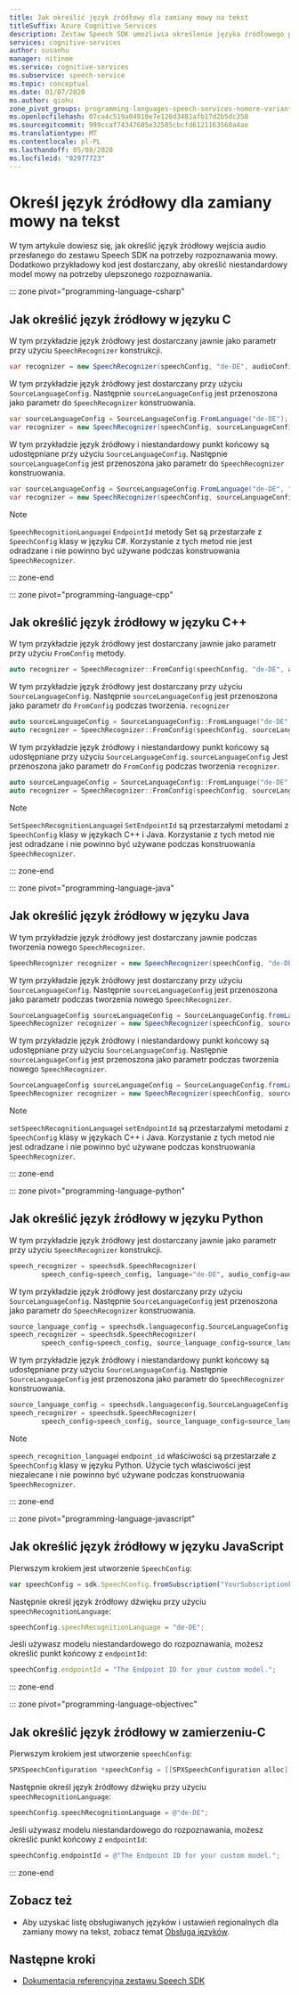 ```yaml
---
title: Jak określić język źródłowy dla zamiany mowy na tekst
titleSuffix: Azure Cognitive Services
description: Zestaw Speech SDK umożliwia określenie języka źródłowego podczas konwertowania mowy na tekst. W tym artykule opisano sposób korzystania z metod FromConfig i SourceLanguageConfig w celu umożliwienia usłudze mowy znajomości języka źródłowego i dostarczania niestandardowego obiektu docelowego modelu.
services: cognitive-services
author: susanhu
manager: nitinme
ms.service: cognitive-services
ms.subservice: speech-service
ms.topic: conceptual
ms.date: 01/07/2020
ms.author: qiohu
zone_pivot_groups: programming-languages-speech-services-nomore-variant
ms.openlocfilehash: 07ca4c519a04910e7e126d3481afb17d2b5dc350
ms.sourcegitcommit: 999ccaf74347605e32505cbcfd6121163560a4ae
ms.translationtype: MT
ms.contentlocale: pl-PL
ms.lasthandoff: 05/08/2020
ms.locfileid: "82977723"
---
```

# <a name="specify-source-language-for-speech-to-text"></a>Określ język źródłowy dla zamiany mowy na tekst

W tym artykule dowiesz się, jak określić język źródłowy wejścia audio przesłanego do zestawu Speech SDK na potrzeby rozpoznawania mowy. Dodatkowo przykładowy kod jest dostarczany, aby określić niestandardowy model mowy na potrzeby ulepszonego rozpoznawania.

::: zone pivot="programming-language-csharp"

## <a name="how-to-specify-source-language-in-c"></a>Jak określić język źródłowy w języku C #

W tym przykładzie język źródłowy jest dostarczany jawnie jako parametr przy użyciu `SpeechRecognizer` konstrukcji.

```csharp
var recognizer = new SpeechRecognizer(speechConfig, "de-DE", audioConfig);
```

W tym przykładzie język źródłowy jest dostarczany przy użyciu `SourceLanguageConfig`. Następnie `sourceLanguageConfig` jest przenoszona jako parametr do `SpeechRecognizer` konstruowania.

```csharp
var sourceLanguageConfig = SourceLanguageConfig.FromLanguage("de-DE");
var recognizer = new SpeechRecognizer(speechConfig, sourceLanguageConfig, audioConfig);
```

W tym przykładzie język źródłowy i niestandardowy punkt końcowy są udostępniane przy użyciu `SourceLanguageConfig`. Następnie `sourceLanguageConfig` jest przenoszona jako parametr do `SpeechRecognizer` konstruowania.

```csharp
var sourceLanguageConfig = SourceLanguageConfig.FromLanguage("de-DE", "The Endpoint ID for your custom model.");
var recognizer = new SpeechRecognizer(speechConfig, sourceLanguageConfig, audioConfig);
```

>[!Note]
> `SpeechRecognitionLanguage`i `EndpointId` metody Set są przestarzałe z `SpeechConfig` klasy w języku C#. Korzystanie z tych metod nie jest odradzane i nie powinno być używane podczas konstruowania `SpeechRecognizer`.

::: zone-end

::: zone pivot="programming-language-cpp"


## <a name="how-to-specify-source-language-in-c"></a>Jak określić język źródłowy w języku C++

W tym przykładzie język źródłowy jest dostarczany jawnie jako parametr przy użyciu `FromConfig` metody.

```C++
auto recognizer = SpeechRecognizer::FromConfig(speechConfig, "de-DE", audioConfig);
```

W tym przykładzie język źródłowy jest dostarczany przy użyciu `SourceLanguageConfig`. Następnie `sourceLanguageConfig` jest przenoszona jako parametr do `FromConfig` podczas tworzenia. `recognizer`

```C++
auto sourceLanguageConfig = SourceLanguageConfig::FromLanguage("de-DE");
auto recognizer = SpeechRecognizer::FromConfig(speechConfig, sourceLanguageConfig, audioConfig);
```

W tym przykładzie język źródłowy i niestandardowy punkt końcowy są udostępniane przy użyciu `SourceLanguageConfig`. `sourceLanguageConfig` Jest przenoszona jako parametr do `FromConfig` podczas tworzenia `recognizer`.

```C++
auto sourceLanguageConfig = SourceLanguageConfig::FromLanguage("de-DE", "The Endpoint ID for your custom model.");
auto recognizer = SpeechRecognizer::FromConfig(speechConfig, sourceLanguageConfig, audioConfig);
```

>[!Note]
> `SetSpeechRecognitionLanguage`i `SetEndpointId` są przestarzałymi metodami z `SpeechConfig` klasy w językach C++ i Java. Korzystanie z tych metod nie jest odradzane i nie powinno być używane podczas konstruowania `SpeechRecognizer`.

::: zone-end

::: zone pivot="programming-language-java"

## <a name="how-to-specify-source-language-in-java"></a>Jak określić język źródłowy w języku Java

W tym przykładzie język źródłowy jest dostarczany jawnie podczas tworzenia nowego `SpeechRecognizer`.

```Java
SpeechRecognizer recognizer = new SpeechRecognizer(speechConfig, "de-DE", audioConfig);
```

W tym przykładzie język źródłowy jest dostarczany przy użyciu `SourceLanguageConfig`. Następnie `sourceLanguageConfig` jest przenoszona jako parametr podczas tworzenia nowego `SpeechRecognizer`.

```Java
SourceLanguageConfig sourceLanguageConfig = SourceLanguageConfig.fromLanguage("de-DE");
SpeechRecognizer recognizer = new SpeechRecognizer(speechConfig, sourceLanguageConfig, audioConfig);
```

W tym przykładzie język źródłowy i niestandardowy punkt końcowy są udostępniane przy użyciu `SourceLanguageConfig`. Następnie `sourceLanguageConfig` jest przenoszona jako parametr podczas tworzenia nowego `SpeechRecognizer`.

```Java
SourceLanguageConfig sourceLanguageConfig = SourceLanguageConfig.fromLanguage("de-DE", "The Endpoint ID for your custom model.");
SpeechRecognizer recognizer = new SpeechRecognizer(speechConfig, sourceLanguageConfig, audioConfig);
```

>[!Note]
> `setSpeechRecognitionLanguage`i `setEndpointId` są przestarzałymi metodami z `SpeechConfig` klasy w językach C++ i Java. Korzystanie z tych metod nie jest odradzane i nie powinno być używane podczas konstruowania `SpeechRecognizer`.

::: zone-end

::: zone pivot="programming-language-python"

## <a name="how-to-specify-source-language-in-python"></a>Jak określić język źródłowy w języku Python

W tym przykładzie język źródłowy jest dostarczany jawnie jako parametr przy użyciu `SpeechRecognizer` konstrukcji.

```Python
speech_recognizer = speechsdk.SpeechRecognizer(
        speech_config=speech_config, language="de-DE", audio_config=audio_config)
```

W tym przykładzie język źródłowy jest dostarczany przy użyciu `SourceLanguageConfig`. Następnie `SourceLanguageConfig` jest przenoszona jako parametr do `SpeechRecognizer` konstruowania.

```Python
source_language_config = speechsdk.languageconfig.SourceLanguageConfig("de-DE")
speech_recognizer = speechsdk.SpeechRecognizer(
        speech_config=speech_config, source_language_config=source_language_config, audio_config=audio_config)
```

W tym przykładzie język źródłowy i niestandardowy punkt końcowy są udostępniane przy użyciu `SourceLanguageConfig`. Następnie `SourceLanguageConfig` jest przenoszona jako parametr do `SpeechRecognizer` konstruowania.

```Python
source_language_config = speechsdk.languageconfig.SourceLanguageConfig("de-DE", "The Endpoint ID for your custom model.")
speech_recognizer = speechsdk.SpeechRecognizer(
        speech_config=speech_config, source_language_config=source_language_config, audio_config=audio_config)
```

>[!Note]
> `speech_recognition_language`i `endpoint_id` właściwości są przestarzałe z `SpeechConfig` klasy w języku Python. Użycie tych właściwości jest niezalecane i nie powinno być używane podczas konstruowania `SpeechRecognizer`.

::: zone-end

::: zone pivot="programming-language-javascript"

## <a name="how-to-specify-source-language-in-javascript"></a>Jak określić język źródłowy w języku JavaScript

Pierwszym krokiem jest utworzenie `SpeechConfig`:

```Javascript
var speechConfig = sdk.SpeechConfig.fromSubscription("YourSubscriptionkey", "YourRegion");
```

Następnie określ język źródłowy dźwięku przy użyciu `speechRecognitionLanguage`:

```Javascript
speechConfig.speechRecognitionLanguage = "de-DE";
```

Jeśli używasz modelu niestandardowego do rozpoznawania, możesz określić punkt końcowy z `endpointId`:

```Javascript
speechConfig.endpointId = "The Endpoint ID for your custom model.";
```
::: zone-end

::: zone pivot="programming-language-objectivec"

## <a name="how-to-specify-source-language-in-objective-c"></a>Jak określić język źródłowy w zamierzeniu-C

Pierwszym krokiem jest utworzenie `speechConfig`:

```Objective-C
SPXSpeechConfiguration *speechConfig = [[SPXSpeechConfiguration alloc] initWithSubscription:@"YourSubscriptionkey" region:@"YourRegion"];
```

Następnie określ język źródłowy dźwięku przy użyciu `speechRecognitionLanguage`:

```Objective-C
speechConfig.speechRecognitionLanguage = @"de-DE";
```

Jeśli używasz modelu niestandardowego do rozpoznawania, możesz określić punkt końcowy z `endpointId`:

```Objective-C
speechConfig.endpointId = @"The Endpoint ID for your custom model.";
```

::: zone-end

## <a name="see-also"></a>Zobacz też

* Aby uzyskać listę obsługiwanych języków i ustawień regionalnych dla zamiany mowy na tekst, zobacz temat [Obsługa języków](language-support.md).

## <a name="next-steps"></a>Następne kroki

* [Dokumentacja referencyjna zestawu Speech SDK](speech-sdk.md)
